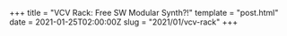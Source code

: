 +++
title = "VCV Rack: Free SW Modular Synth?!"
template = "post.html"
date = 2021-01-25T02:00:00Z
slug = "2021/01/vcv-rack"
+++
